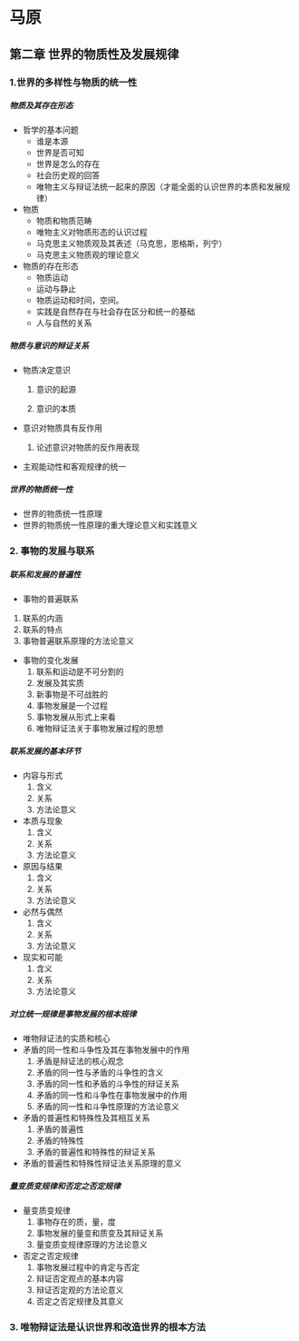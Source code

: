 # 马原

## 第二章 世界的物质性及发展规律
### 1.世界的多样性与物质的统一性

   ##### 物质及其存在形态

   - 哲学的基本问题
     - 谁是本源
     - 世界是否可知
     - 世界是怎么的存在
     - 社会历史观的回答
     - 唯物主义与辩证法统一起来的原因（才能全面的认识世界的本质和发展规律）
   - 物质
     - 物质和物质范畴
     - 唯物主义对物质形态的认识过程
     - 马克思主义物质观及其表述（马克思，恩格斯，列宁）
     - 马克思主义物质观的理论意义
   - 物质的存在形态
     - 物质运动
     - 运动与静止
     - 物质运动和时间，空间。
     - 实践是自然存在与社会存在区分和统一的基础
     - 人与自然的关系
     
##### 物质与意识的辩证关系
   - 物质决定意识

     1. 意识的起源

     2. 意识的本质

- 意识对物质具有反作用

  1. 论述意识对物质的反作用表现

- 主观能动性和客观规律的统一

##### 世界的物质统一性

- 世界的物质统一性原理
- 世界的物质统一性原理的重大理论意义和实践意义

### 2. 事物的发展与联系

##### 联系和发展的普遍性

-  事物的普遍联系
  1. 联系的内涵
  2. 联系的特点
  3. 事物普遍联系原理的方法论意义
- 事物的变化发展
  1. 联系和运动是不可分割的
  2. 发展及其实质
  3. 新事物是不可战胜的
  4. 事物发展是一个过程
  5. 事物发展从形式上来看
  6. 唯物辩证法关于事物发展过程的思想

##### 联系发展的基本环节

- 内容与形式
  1. 含义
  2. 关系
  3. 方法论意义
- 本质与现象
  1. 含义
  2. 关系
  3. 方法论意义
- 原因与结果
  1. 含义
  2. 关系
  3. 方法论意义
- 必然与偶然
  1. 含义
  2. 关系
  3. 方法论意义
- 现实和可能
  1. 含义
  2. 关系
  3. 方法论意义

##### 对立统一规律是事物发展的根本规律

- 唯物辩证法的实质和核心
- 矛盾的同一性和斗争性及其在事物发展中的作用
  1. 矛盾是辩证法的核心观念
  2. 矛盾的同一性与矛盾的斗争性的含义
  3. 矛盾的同一性和矛盾的斗争性的辩证关系
  4. 矛盾的同一性和斗争性在事物发展中的作用
  5. 矛盾的同一性和斗争性原理的方法论意义
- 矛盾的普遍性和特殊性及其相互关系
  1. 矛盾的普遍性
  2. 矛盾的特殊性
  3. 矛盾的普遍性和特殊性的辩证关系
- 矛盾的普遍性和特殊性辩证法关系原理的意义

##### 量变质变规律和否定之否定规律

- 量变质变规律
  1. 事物存在的质，量，度
  2. 事物发展的量变和质变及其辩证关系
  3. 量变质变规律原理的方法论意义
- 否定之否定规律
  1. 事物发展过程中的肯定与否定
  2. 辩证否定观点的基本内容
  3. 辩证否定观的方法论意义
  4. 否定之否定规律及其意义

### 3. 唯物辩证法是认识世界和改造世界的根本方法


